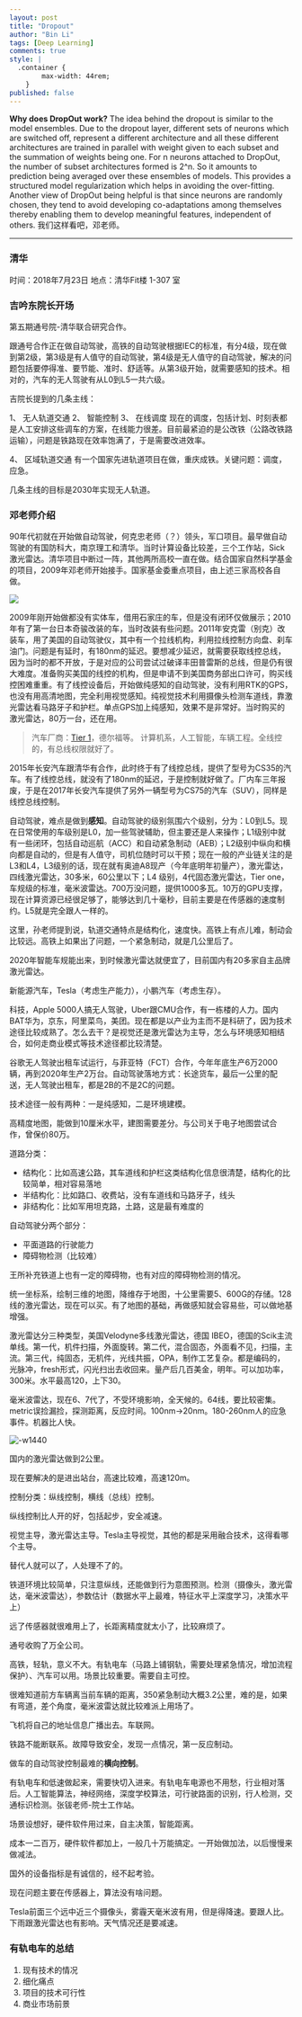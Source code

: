 ```yaml
---
layout: post
title: "Dropout"
author: "Bin Li"
tags: [Deep Learning]
comments: true
style: |
  .container {
        max-width: 44rem;
    } 
published: false
---
```


**Why does DropOut work?**
The idea behind the dropout is similar to the model ensembles. Due to the dropout layer, different sets of neurons which are switched off, represent a different architecture and all these different architectures are trained in parallel with weight given to each subset and the summation of weights being one. For n neurons attached to DropOut, the number of subset architectures formed is 2^n. So it amounts to prediction being averaged over these ensembles of models. This provides a structured model regularization which helps in avoiding the over-fitting. Another view of DropOut being helpful is that since neurons are randomly chosen, they tend to avoid developing co-adaptations among themselves thereby enabling them to develop meaningful features, independent of others.
我们这样看吧，邓老师。

---

### 清华
时间：2018年7月23日
地点：清华Fit楼 1-307 室  
### 吉吟东院长开场

第五期通号院-清华联合研究合作。

跟通号合作正在做自动驾驶，高铁的自动驾驶根据IEC的标准，有分4级，现在做到第2级，第3级是有人值守的自动驾驶，第4级是无人值守的自动驾驶，解决的问题包括要停得准、要节能、准时、舒适等。从第3级开始，就需要感知的技术。相对的，汽车的无人驾驶有从L0到L5一共六级。


吉院长提到的几条主线：

1、 无人轨道交通
2、 智能控制
3、 在线调度
现在的调度，包括计划、时刻表都是人工安排这些调车的方案，在线能力很差。目前最紧迫的是公改铁（公路改铁路运输），问题是铁路现在效率饱满了，于是需要改进效率。

4、 区域轨道交通
有一个国家先进轨道项目在做，重庆成铁。关键问题：调度，应急。

几条主线的目标是2030年实现无人轨道。

### 邓老师介绍
90年代初就在开始做自动驾驶，何克忠老师（？）领头，军口项目。最早做自动驾驶的有国防科大，南京理工和清华。当时计算设备比较差，三个工作站，Sick激光雷达。清华项目中断过一阵，其他两所高校一直在做。结合国家自然科学基金的项目，2009年邓老师开始接手。国家基金委重点项目，由上述三家高校各自做。

![](/img/media/15323230222196.jpg)


2009年刚开始做都没有实体车，借用石家庄的车，但是没有闭环仅做展示；2010年有了第一台日本奇骏改装的车，当时改装有些问题。2011年安克雷（别克）改装车，用了美国的自动驾驶仪，其中有一个拉线机构，利用拉线控制方向盘、刹车油门。问题是有延时，有180nm的延迟。要想减少延迟，就需要获取线控总线，因为当时的都不开放，于是对应的公司尝试过破译丰田普雷斯的总线，但是仍有很大难度。准备购买美国的线控的机构，但是申请不到美国商务部出口许可，购买线控困难重重。有了线控设备后，开始做纯感知的自动驾驶，没有利用RTK的GPS，也没有用高清地图，完全利用视觉感知。纯视觉技术利用摄像头检测车道线，靠激光雷达看马路牙子和护栏。单点GPS加上纯感知，效果不是非常好。当时购买的激光雷达，80万一台，还在用。

> 汽车厂商：[Tier 1](https://www.jianshu.com/p/1be0ff3541c8)，德尔福等。
计算机系，人工智能，车辆工程。全线控的，有总线权限就好了。

2015年长安汽车跟清华有合作，此时终于有了线控总线，提供了型号为CS35的汽车。有了线控总线，就没有了180nm的延迟，于是控制就好做了。厂内车三年报废，于是在2017年长安汽车提供了另外一辆型号为CS75的汽车（SUV），同样是线控总线控制。

自动驾驶，难点是做到**感知**。自动驾驶的级别氛围六个级别，分为：L0到L5。现在日常使用的车级别是L0，加一些驾驶辅助，但主要还是人来操作；L1级别中就有一些闭环，包括自动巡航（ACC）和自动紧急制动（AEB）；L2级别中纵向和横向都是自动的，但是有人值守，司机位随时可以干预；现在一般的产业链关注的是L3和L4，L3级别的话，现在就有奥迪A8现产（今年底明年初量产），激光雷达，四线激光雷达，30多米，60公里以下；L4 级别，4代固态激光雷达，Tier one，车规级的标准，毫米波雷达。700万没问题，提供1000多瓦。10万的GPU支撑，现在计算资源已经很足够了，能够达到几十毫秒，目前主要是在传感器的速度制约。L5就是完全跟人一样的。

这里，孙老师提到说，轨道交通特点是结构化，速度快。高铁上有点儿难，制动会比较远。高铁上如果出了问题，一个紧急制动，就是几公里后了。

2020年智能车规能出来，到时候激光雷达就便宜了，目前国内有20多家自主品牌激光雷达。

新能源汽车，Tesla（考虑生产能力），小鹏汽车（考虑生存）。

科技，Apple 5000人搞无人驾驶，Uber跟CMU合作，有一栋楼的人力。国内BAT华为，京东，阿里菜鸟，美团。现在都是以产业为主而不是科研了，因为技术途径比较成熟了。怎么去干？是视觉还是激光雷达为主导，怎么与环境感知相结合，如何走商业模式等技术途径都比较清楚。

谷歌无人驾驶出租车试运行，与菲亚特（FCT）合作，今年年底生产6万2000辆，再到2020年生产2万台。自动驾驶落地方式：长途货车，最后一公里的配送，无人驾驶出租车，都是2B的不是2C的问题。

技术途径一般有两种：一是纯感知，二是环境建模。

高精度地图，能做到10厘米水平，建图需要差分。与公司关于电子地图尝试合作，曾保价80万。

道路分类：
* 结构化：比如高速公路，其车道线和护栏这类结构化信息很清楚，结构化的比较简单，相对容易落地
* 半结构化：比如路口、收费站，没有车道线和马路牙子，线头
* 非结构化：比如军用坦克路，土路，这是最有难度的

自动驾驶分两个部分：
* 平面道路的行驶能力
* 障碍物检测（比较难）

王所补充铁道上也有一定的障碍物，也有对应的障碍物检测的情况。

统一坐标系，绘制三维的地图，降维存于地图，十公里需要5、600G的存储。128线的激光雷达，现在可以买。有了地图的基础，再做感知就会容易些，可以做地基增强。

激光雷达分三种类型，美国Velodyne多线激光雷达，德国 IBEO，德国的Scik主流单线。第一代，机件扫描，外面旋转。第二代，混合固态，外面看不见，扫描，主流。第三代，纯固态，无机件，光线共振，OPA，制作工艺复杂。都是编码的，光脉冲，fresh形式，闪光扫出去收回来。量产后几百美金，明年。可以加功率，300米。水平最高120，上下30。

毫米波雷达，现在6、7代了，不受环境影响，全天候的。64线，要比较密集。metric误捡漏捡，探测距离，反应时间。100nm→20nm。180-260nm人的应急事件。机器比人快。

![-w1440](/images/media/15324056428384.jpg)

国内的激光雷达做到2公里。

现在要解决的是进出站台，高速比较难，高速120m。

控制分类：纵线控制，横线（总线）控制。

纵线控制比人开的好，包括起步，安全减速。

视觉主导，激光雷达主导。Tesla主导视觉，其他的都是采用融合技术，这得看哪个主导。

替代人就可以了，人处理不了的。

铁道环境比较简单，只注意纵线，还能做到行为意图预测。检测（摄像头，激光雷达，毫米波雷达），参数估计（数据水平上最难，特征水平上深度学习，决策水平上）

远了传感器就很难用上了，长距离精度就太小了，比较麻烦了。

通号收购了万全公司。

高铁，轻轨，意义不大。有轨电车（马路上铺钢轨，需要处理紧急情况，增加流程保护）、汽车可以用。场景比较重要。需要自主可控。

很难知道前方车辆离当前车辆的距离，350紧急制动大概3.2公里，难的是，如果有弯道，差个角度，毫米波雷达就比较难派上用场了。

飞机将自己的地址信息广播出去。车联网。

铁路不能断联系。故障导致安全，发现一点情况，第一反应制动。

做车的自动驾驶控制最难的**横向控制**。

有轨电车和低速做起来，需要快切入进来。有轨电车电源也不用愁，行业相对落后。人工智能算法，神经网络，深度学校算法，可行驶路面的识别，行人检测，交通标识检测。张钹老师-院士工作站。

场景设想好，硬件软件用过来，自主决策，智能距离。

成本一二百万，硬件软件都加上，一般几十万能搞定。一开始做加法，以后慢慢来做减法。

国外的设备指标是有诚信的，经不起考验。

现在问题主要在传感器上，算法没有啥问题。

Tesla前面三个远中近三个摄像头，雾霾天毫米波有用，但是得降速。要跟人比。下雨跟激光雷达也有影响。天气情况还是要减速。

### 有轨电车的总结

1. 现有技术的情况
2. 细化痛点
2. 项目的技术可行性
3. 商业市场前景